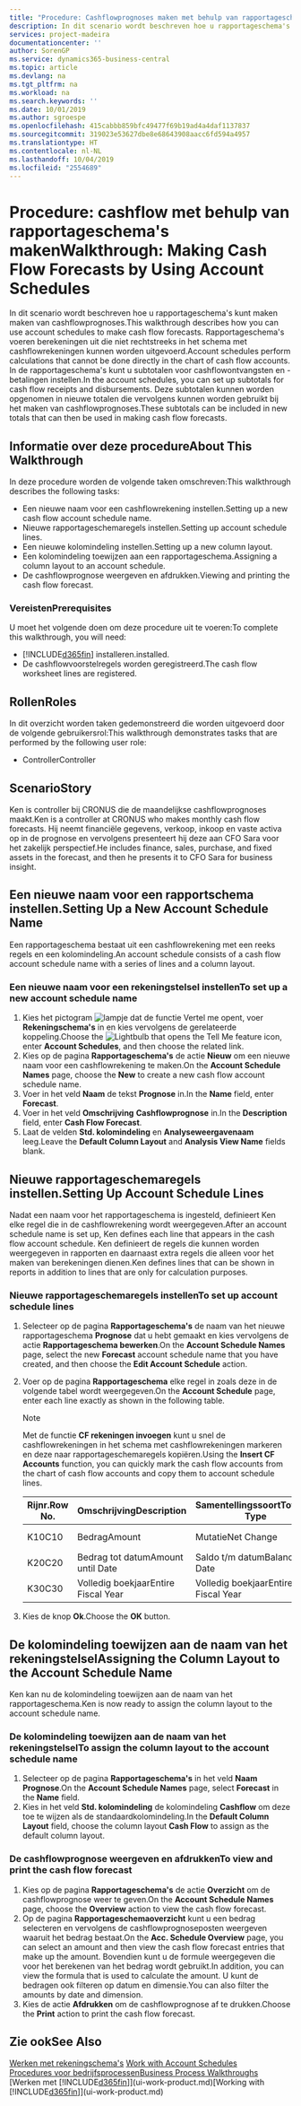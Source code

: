 ```yaml
---
title: "Procedure: Cashflowprognoses maken met behulp van rapportageschema's | Microsoft Docs"
description: In dit scenario wordt beschreven hoe u rapportageschema's kunt maken maken van cashflowprognoses. Rapportageschema's voeren berekeningen uit die niet rechtstreeks in het schema met cashflowrekeningen kunnen worden uitgevoerd. In de rapportageschema's kunt u subtotalen voor cashflowontvangsten en -betalingen instellen. Deze subtotalen kunnen worden opgenomen in nieuwe totalen die vervolgens kunnen worden gebruikt bij het maken van cashflowprognoses.
services: project-madeira
documentationcenter: ''
author: SorenGP
ms.service: dynamics365-business-central
ms.topic: article
ms.devlang: na
ms.tgt_pltfrm: na
ms.workload: na
ms.search.keywords: ''
ms.date: 10/01/2019
ms.author: sgroespe
ms.openlocfilehash: 415cabbb859bfc49477f69b19ad4a4daf1137837
ms.sourcegitcommit: 319023e53627dbe8e68643908aacc6fd594a4957
ms.translationtype: HT
ms.contentlocale: nl-NL
ms.lasthandoff: 10/04/2019
ms.locfileid: "2554689"
---
```

# <a name="walkthrough-making-cash-flow-forecasts-by-using-account-schedules"></a><span data-ttu-id="20b0b-106">Procedure: cashflow met behulp van rapportageschema's maken</span><span class="sxs-lookup"><span data-stu-id="20b0b-106">Walkthrough: Making Cash Flow Forecasts by Using Account Schedules</span></span>
<span data-ttu-id="20b0b-107">In dit scenario wordt beschreven hoe u rapportageschema's kunt maken maken van cashflowprognoses.</span><span class="sxs-lookup"><span data-stu-id="20b0b-107">This walkthrough describes how you can use account schedules to make cash flow forecasts.</span></span> <span data-ttu-id="20b0b-108">Rapportageschema's voeren berekeningen uit die niet rechtstreeks in het schema met cashflowrekeningen kunnen worden uitgevoerd.</span><span class="sxs-lookup"><span data-stu-id="20b0b-108">Account schedules perform calculations that cannot be done directly in the chart of cash flow accounts.</span></span> <span data-ttu-id="20b0b-109">In de rapportageschema's kunt u subtotalen voor cashflowontvangsten en -betalingen instellen.</span><span class="sxs-lookup"><span data-stu-id="20b0b-109">In the account schedules, you can set up subtotals for cash flow receipts and disbursements.</span></span> <span data-ttu-id="20b0b-110">Deze subtotalen kunnen worden opgenomen in nieuwe totalen die vervolgens kunnen worden gebruikt bij het maken van cashflowprognoses.</span><span class="sxs-lookup"><span data-stu-id="20b0b-110">These subtotals can be included in new totals that can then be used in making cash flow forecasts.</span></span>  

## <a name="about-this-walkthrough"></a><span data-ttu-id="20b0b-111">Informatie over deze procedure</span><span class="sxs-lookup"><span data-stu-id="20b0b-111">About This Walkthrough</span></span>  
<span data-ttu-id="20b0b-112">In deze procedure worden de volgende taken omschreven:</span><span class="sxs-lookup"><span data-stu-id="20b0b-112">This walkthrough describes the following tasks:</span></span>  

- <span data-ttu-id="20b0b-113">Een nieuwe naam voor een cashflowrekening instellen.</span><span class="sxs-lookup"><span data-stu-id="20b0b-113">Setting up a new cash flow account schedule name.</span></span>  
- <span data-ttu-id="20b0b-114">Nieuwe rapportageschemaregels instellen.</span><span class="sxs-lookup"><span data-stu-id="20b0b-114">Setting up account schedule lines.</span></span>  
- <span data-ttu-id="20b0b-115">Een nieuwe kolomindeling instellen.</span><span class="sxs-lookup"><span data-stu-id="20b0b-115">Setting up a new column layout.</span></span>  
- <span data-ttu-id="20b0b-116">Een kolomindeling toewijzen aan een rapportageschema.</span><span class="sxs-lookup"><span data-stu-id="20b0b-116">Assigning a column layout to an account schedule.</span></span>  
- <span data-ttu-id="20b0b-117">De cashflowprognose weergeven en afdrukken.</span><span class="sxs-lookup"><span data-stu-id="20b0b-117">Viewing and printing the cash flow forecast.</span></span>  

### <a name="prerequisites"></a><span data-ttu-id="20b0b-118">Vereisten</span><span class="sxs-lookup"><span data-stu-id="20b0b-118">Prerequisites</span></span>  
<span data-ttu-id="20b0b-119">U moet het volgende doen om deze procedure uit te voeren:</span><span class="sxs-lookup"><span data-stu-id="20b0b-119">To complete this walkthrough, you will need:</span></span>  

- [!INCLUDE[d365fin](includes/d365fin_md.md)] <span data-ttu-id="20b0b-120">installeren.</span><span class="sxs-lookup"><span data-stu-id="20b0b-120">installed.</span></span>  
- <span data-ttu-id="20b0b-121">De cashflowvoorstelregels worden geregistreerd.</span><span class="sxs-lookup"><span data-stu-id="20b0b-121">The cash flow worksheet lines are registered.</span></span>  

## <a name="roles"></a><span data-ttu-id="20b0b-122">Rollen</span><span class="sxs-lookup"><span data-stu-id="20b0b-122">Roles</span></span>  
<span data-ttu-id="20b0b-123">In dit overzicht worden taken gedemonstreerd die worden uitgevoerd door de volgende gebruikersrol:</span><span class="sxs-lookup"><span data-stu-id="20b0b-123">This walkthrough demonstrates tasks that are performed by the following user role:</span></span>  

- <span data-ttu-id="20b0b-124">Controller</span><span class="sxs-lookup"><span data-stu-id="20b0b-124">Controller</span></span>  

## <a name="story"></a><span data-ttu-id="20b0b-125">Scenario</span><span class="sxs-lookup"><span data-stu-id="20b0b-125">Story</span></span>  
<span data-ttu-id="20b0b-126">Ken is controller bij CRONUS die de maandelijkse cashflowprognoses maakt.</span><span class="sxs-lookup"><span data-stu-id="20b0b-126">Ken is a controller at CRONUS who makes monthly cash flow forecasts.</span></span> <span data-ttu-id="20b0b-127">Hij neemt financiële gegevens, verkoop, inkoop en vaste activa op in de prognose en vervolgens presenteert hij deze aan CFO Sara voor het zakelijk perspectief.</span><span class="sxs-lookup"><span data-stu-id="20b0b-127">He includes finance, sales, purchase, and fixed assets in the forecast, and then he presents it to CFO Sara for business insight.</span></span>  

## <a name="setting-up-a-new-account-schedule-name"></a><span data-ttu-id="20b0b-128">Een nieuwe naam voor een rapportschema instellen.</span><span class="sxs-lookup"><span data-stu-id="20b0b-128">Setting Up a New Account Schedule Name</span></span>  
<span data-ttu-id="20b0b-129">Een rapportageschema bestaat uit een cashflowrekening met een reeks regels en een kolomindeling.</span><span class="sxs-lookup"><span data-stu-id="20b0b-129">An account schedule consists of a cash flow account schedule name with a series of lines and a column layout.</span></span>  

### <a name="to-set-up-a-new-account-schedule-name"></a><span data-ttu-id="20b0b-130">Een nieuwe naam voor een rekeningstelsel instellen</span><span class="sxs-lookup"><span data-stu-id="20b0b-130">To set up a new account schedule name</span></span>  

1.  <span data-ttu-id="20b0b-131">Kies het pictogram ![lampje dat de functie Vertel me opent](media/ui-search/search_small.png "Vertel me wat u wilt doen"), voer **Rekeningschema's** in en kies vervolgens de gerelateerde koppeling.</span><span class="sxs-lookup"><span data-stu-id="20b0b-131">Choose the ![Lightbulb that opens the Tell Me feature](media/ui-search/search_small.png "Tell me what you want to do") icon, enter **Account Schedules**, and then choose the related link.</span></span>  
2.  <span data-ttu-id="20b0b-132">Kies op de pagina **Rapportageschema's** de actie **Nieuw** om een nieuwe naam voor een cashflowrekening te maken.</span><span class="sxs-lookup"><span data-stu-id="20b0b-132">On the **Account Schedule Names** page, choose the **New** to create a new cash flow account schedule name.</span></span>  
3.  <span data-ttu-id="20b0b-133">Voer in het veld **Naam** de tekst **Prognose** in.</span><span class="sxs-lookup"><span data-stu-id="20b0b-133">In the **Name** field, enter **Forecast**.</span></span>  
4.  <span data-ttu-id="20b0b-134">Voer in het veld **Omschrijving** **Cashflowprognose** in.</span><span class="sxs-lookup"><span data-stu-id="20b0b-134">In the **Description** field, enter **Cash Flow Forecast**.</span></span>  
5.  <span data-ttu-id="20b0b-135">Laat de velden **Std. kolomindeling** en **Analyseweergavenaam** leeg.</span><span class="sxs-lookup"><span data-stu-id="20b0b-135">Leave the **Default Column Layout** and **Analysis View Name** fields blank.</span></span>  

## <a name="setting-up-account-schedule-lines"></a><span data-ttu-id="20b0b-136">Nieuwe rapportageschemaregels instellen.</span><span class="sxs-lookup"><span data-stu-id="20b0b-136">Setting Up Account Schedule Lines</span></span>  
<span data-ttu-id="20b0b-137">Nadat een naam voor het rapportageschema is ingesteld, definieert Ken elke regel die in de cashflowrekening wordt weergegeven.</span><span class="sxs-lookup"><span data-stu-id="20b0b-137">After an account schedule name is set up, Ken defines each line that appears in the cash flow account schedule.</span></span> <span data-ttu-id="20b0b-138">Ken definieert de regels die kunnen worden weergegeven in rapporten en daarnaast extra regels die alleen voor het maken van berekeningen dienen.</span><span class="sxs-lookup"><span data-stu-id="20b0b-138">Ken defines lines that can be shown in reports in addition to lines that are only for calculation purposes.</span></span>  

### <a name="to-set-up-account-schedule-lines"></a><span data-ttu-id="20b0b-139">Nieuwe rapportageschemaregels instellen</span><span class="sxs-lookup"><span data-stu-id="20b0b-139">To set up account schedule lines</span></span>  

1.  <span data-ttu-id="20b0b-140">Selecteer op de pagina **Rapportageschema's** de naam van het nieuwe rapportageschema **Prognose** dat u hebt gemaakt en kies vervolgens de actie **Rapportageschema bewerken**.</span><span class="sxs-lookup"><span data-stu-id="20b0b-140">On the **Account Schedule Names** page, select the new **Forecast** account schedule name that you have created, and then choose the **Edit Account Schedule** action.</span></span>  
2.  <span data-ttu-id="20b0b-141">Voer op de pagina **Rapportageschema** elke regel in zoals deze in de volgende tabel wordt weergegeven.</span><span class="sxs-lookup"><span data-stu-id="20b0b-141">On the **Account Schedule** page, enter each line exactly as shown in the following table.</span></span>  

    > [!NOTE]  
    >  <span data-ttu-id="20b0b-142">Met de functie **CF rekeningen invoegen** kunt u snel de cashflowrekeningen in het schema met cashflowrekeningen markeren en deze naar rapportageschemaregels kopiëren.</span><span class="sxs-lookup"><span data-stu-id="20b0b-142">Using the **Insert CF Accounts** function, you can quickly mark the cash flow accounts from the chart of cash flow accounts and copy them to account schedule lines.</span></span>  

    |<span data-ttu-id="20b0b-143">Rijnr.</span><span class="sxs-lookup"><span data-stu-id="20b0b-143">Row No.</span></span>|<span data-ttu-id="20b0b-144">Omschrijving</span><span class="sxs-lookup"><span data-stu-id="20b0b-144">Description</span></span>|<span data-ttu-id="20b0b-145">Samentellingssoort</span><span class="sxs-lookup"><span data-stu-id="20b0b-145">Totaling Type</span></span>|<span data-ttu-id="20b0b-146">Samentelling</span><span class="sxs-lookup"><span data-stu-id="20b0b-146">Totaling</span></span>|<span data-ttu-id="20b0b-147">Rijsoort</span><span class="sxs-lookup"><span data-stu-id="20b0b-147">Row Type</span></span>|<span data-ttu-id="20b0b-148">Bedragsoort</span><span class="sxs-lookup"><span data-stu-id="20b0b-148">Amount Type</span></span>|<span data-ttu-id="20b0b-149">Weergeven</span><span class="sxs-lookup"><span data-stu-id="20b0b-149">Show</span></span>|  
    |-------|-----------|-------------|--------|--------|-----------|----|
    |<span data-ttu-id="20b0b-150">K10</span><span class="sxs-lookup"><span data-stu-id="20b0b-150">C10</span></span>|<span data-ttu-id="20b0b-151">Bedrag</span><span class="sxs-lookup"><span data-stu-id="20b0b-151">Amount</span></span>|<span data-ttu-id="20b0b-152">Mutatie</span><span class="sxs-lookup"><span data-stu-id="20b0b-152">Net Change</span></span>|<span data-ttu-id="20b0b-153">Posten</span><span class="sxs-lookup"><span data-stu-id="20b0b-153">Entries</span></span>|<span data-ttu-id="20b0b-154">Nettobedrag</span><span class="sxs-lookup"><span data-stu-id="20b0b-154">Net Amount</span></span>|<span data-ttu-id="20b0b-155">Altijd</span><span class="sxs-lookup"><span data-stu-id="20b0b-155">Always</span></span>|  
    |<span data-ttu-id="20b0b-156">K20</span><span class="sxs-lookup"><span data-stu-id="20b0b-156">C20</span></span>|<span data-ttu-id="20b0b-157">Bedrag tot datum</span><span class="sxs-lookup"><span data-stu-id="20b0b-157">Amount until Date</span></span>|<span data-ttu-id="20b0b-158">Saldo t/m datum</span><span class="sxs-lookup"><span data-stu-id="20b0b-158">Balance at Date</span></span>|<span data-ttu-id="20b0b-159">Posten</span><span class="sxs-lookup"><span data-stu-id="20b0b-159">Entries</span></span>|<span data-ttu-id="20b0b-160">Nettobedrag</span><span class="sxs-lookup"><span data-stu-id="20b0b-160">Net Amount</span></span>|<span data-ttu-id="20b0b-161">Altijd</span><span class="sxs-lookup"><span data-stu-id="20b0b-161">Always</span></span>|  
    |<span data-ttu-id="20b0b-162">K30</span><span class="sxs-lookup"><span data-stu-id="20b0b-162">C30</span></span>|<span data-ttu-id="20b0b-163">Volledig boekjaar</span><span class="sxs-lookup"><span data-stu-id="20b0b-163">Entire Fiscal Year</span></span>|<span data-ttu-id="20b0b-164">Volledig boekjaar</span><span class="sxs-lookup"><span data-stu-id="20b0b-164">Entire Fiscal Year</span></span>|<span data-ttu-id="20b0b-165">Posten</span><span class="sxs-lookup"><span data-stu-id="20b0b-165">Entries</span></span>|<span data-ttu-id="20b0b-166">Nettobedrag</span><span class="sxs-lookup"><span data-stu-id="20b0b-166">Net Amount</span></span>|<span data-ttu-id="20b0b-167">Altijd</span><span class="sxs-lookup"><span data-stu-id="20b0b-167">Always</span></span>|  

4.  <span data-ttu-id="20b0b-168">Kies de knop **Ok**.</span><span class="sxs-lookup"><span data-stu-id="20b0b-168">Choose the **OK** button.</span></span>  

## <a name="assigning-the-column-layout-to-the-account-schedule-name"></a><span data-ttu-id="20b0b-169">De kolomindeling toewijzen aan de naam van het rekeningstelsel</span><span class="sxs-lookup"><span data-stu-id="20b0b-169">Assigning the Column Layout to the Account Schedule Name</span></span>  
<span data-ttu-id="20b0b-170">Ken kan nu de kolomindeling toewijzen aan de naam van het rapportageschema.</span><span class="sxs-lookup"><span data-stu-id="20b0b-170">Ken is now ready to assign the column layout to the account schedule name.</span></span>  

### <a name="to-assign-the-column-layout-to-the-account-schedule-name"></a><span data-ttu-id="20b0b-171">De kolomindeling toewijzen aan de naam van het rekeningstelsel</span><span class="sxs-lookup"><span data-stu-id="20b0b-171">To assign the column layout to the account schedule name</span></span>  

1.  <span data-ttu-id="20b0b-172">Selecteer op de pagina **Rapportageschema's** in het veld **Naam** **Prognose**.</span><span class="sxs-lookup"><span data-stu-id="20b0b-172">On the **Account Schedule Names** page, select **Forecast** in the **Name** field.</span></span>  
2.  <span data-ttu-id="20b0b-173">Kies in het veld **Std. kolomindeling** de kolomindeling **Cashflow** om deze toe te wijzen als de standaardkolomindeling.</span><span class="sxs-lookup"><span data-stu-id="20b0b-173">In the **Default Column Layout** field, choose the column layout **Cash Flow** to assign as the default column layout.</span></span>  

### <a name="to-view-and-print-the-cash-flow-forecast"></a><span data-ttu-id="20b0b-174">De cashflowprognose weergeven en afdrukken</span><span class="sxs-lookup"><span data-stu-id="20b0b-174">To view and print the cash flow forecast</span></span>  
1.  <span data-ttu-id="20b0b-175">Kies op de pagina **Rapportageschema's** de actie **Overzicht** om de cashflowprognose weer te geven.</span><span class="sxs-lookup"><span data-stu-id="20b0b-175">On the **Account Schedule Names** page, choose the **Overview** action to view the cash flow forecast.</span></span>  
2.  <span data-ttu-id="20b0b-176">Op de pagina **Rapportageschemaoverzicht** kunt u een bedrag selecteren en vervolgens de cashflowprognoseposten weergeven waaruit het bedrag bestaat.</span><span class="sxs-lookup"><span data-stu-id="20b0b-176">On the **Acc. Schedule Overview** page, you can select an amount and then view the cash flow forecast entries that make up the amount.</span></span> <span data-ttu-id="20b0b-177">Bovendien kunt u de formule weergegeven die voor het berekenen van het bedrag wordt gebruikt.</span><span class="sxs-lookup"><span data-stu-id="20b0b-177">In addition, you can view the formula that is used to calculate the amount.</span></span> <span data-ttu-id="20b0b-178">U kunt de bedragen ook filteren op datum en dimensie.</span><span class="sxs-lookup"><span data-stu-id="20b0b-178">You can also filter the amounts by date and dimension.</span></span>  
3.  <span data-ttu-id="20b0b-179">Kies de actie **Afdrukken** om de cashflowprognose af te drukken.</span><span class="sxs-lookup"><span data-stu-id="20b0b-179">Choose the **Print** action to print the cash flow forecast.</span></span>  

## <a name="see-also"></a><span data-ttu-id="20b0b-180">Zie ook</span><span class="sxs-lookup"><span data-stu-id="20b0b-180">See Also</span></span>  
 <span data-ttu-id="20b0b-181">[Werken met rekeningschema's](bi-how-work-account-schedule.md) </span><span class="sxs-lookup"><span data-stu-id="20b0b-181">[Work with Account Schedules](bi-how-work-account-schedule.md) </span></span>  
 [<span data-ttu-id="20b0b-182">Procedures voor bedrijfsprocessen</span><span class="sxs-lookup"><span data-stu-id="20b0b-182">Business Process Walkthroughs</span></span>](walkthrough-business-process-walkthroughs.md)  
 <span data-ttu-id="20b0b-183">[Werken met [!INCLUDE[d365fin](includes/d365fin_md.md)]](ui-work-product.md)</span><span class="sxs-lookup"><span data-stu-id="20b0b-183">[Working with [!INCLUDE[d365fin](includes/d365fin_md.md)]](ui-work-product.md)</span></span>
